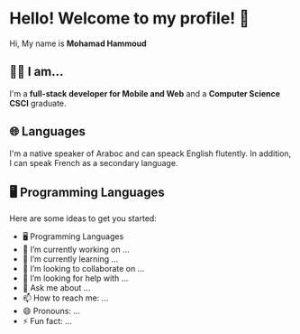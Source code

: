 # Hello! Welcome to my profile! 👋
Hi, My name is **Mohamad Hammoud**  

## 🙋‍♂️ I am...
I'm a **full-stack developer for Mobile and Web** and a **Computer Science CSCI** graduate.

## 🌐 Languages
I'm a native speaker of Araboc and can speack English flutently. In addition, I can speak French as a secondary language.

## 🖥️ Programming Languages

<!--
**mkhammoud/mkhammoud** is a ✨ _special_ ✨ repository because its `README.md` (this file) appears on your GitHub profile.
-->
Here are some ideas to get you started:
- 🖥️ Programming Languages
- 🔭 I’m currently working on ...
- 🌱 I’m currently learning ...
- 👯 I’m looking to collaborate on ...
- 🤔 I’m looking for help with ...
- 💬 Ask me about ...
- 📫 How to reach me: ...
- 😄 Pronouns: ...
- ⚡ Fun fact: ...

